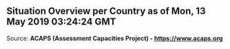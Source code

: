 ## Situation Overview per Country as of Mon, 13 May 2019 03:24:24 GMT

Source: **ACAPS (Assessment Capacities Project) - https://www.acaps.org**